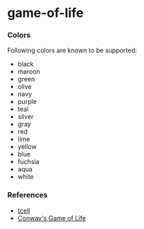 # game-of-life

### Colors

Following colors are known to be supported:
- black
- maroon
- green
- olive
- navy
- purple
- teal
- silver
- gray
- red
- lime
- yellow
- blue
- fuchsia
- aqua
- white

### References

- [tcell](https://github.com/gdamore/tcell)
- [Conway's Game of Life](https://en.wikipedia.org/wiki/Conway%27s_Game_of_Life)
